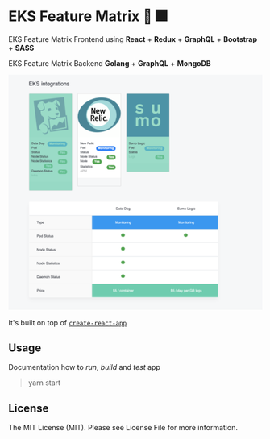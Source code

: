 # EKS Feature Matrix :tada: :fireworks:

EKS Feature Matrix Frontend using **React** + **Redux** + **GraphQL** + **Bootstrap** + **SASS**

EKS Feature Matrix Backend **Golang** + **GraphQL** + **MongoDB**

![Screenshot](images/snapshot.png)

It's built on top of [`create-react-app`](http://www.google.lt)

Usage
-
Documentation how to *run*, *build* and *test* app

> yarn start

License
-
The MIT License (MIT). Please see License File for more information.

